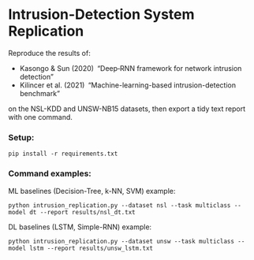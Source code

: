 # Intrusion-Detection System Replication

Reproduce the results of:
- Kasongo & Sun (2020) “Deep‐RNN framework for network intrusion detection”
- Kilincer et al. (2021) “Machine-learning-based intrusion-detection benchmark”

on the NSL-KDD and UNSW-NB15 datasets, then export a tidy text report with one command.

### Setup:
```
pip install -r requirements.txt
```

### Command examples:

ML baselines (Decision-Tree, k-NN, SVM) example:
```
python intrusion_replication.py --dataset nsl --task multiclass --model dt --report results/nsl_dt.txt
```

DL baselines (LSTM, Simple-RNN) example:
```
python intrusion_replication.py --dataset unsw --task multiclass --model lstm --report results/unsw_lstm.txt
```
